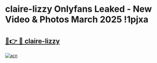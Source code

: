 # claire-lizzy Onlyfans Leaked - New Video & Photos March 2025 !1pjxa

# <h2><a href="https://ioqf3i.iuczelnia.edu.pl?title=claire-lizzy&ref=1pjxa">🔗👉 🔴 claire-lizzy</a></h2>

[![acn](https://github.com/user-attachments/assets/0f9c940e-d8b0-45ae-aac7-cd30a18b3e1c)](https://ioqf3i.iuczelnia.edu.pl?title=claire-lizzy&ref=1pjxa)

